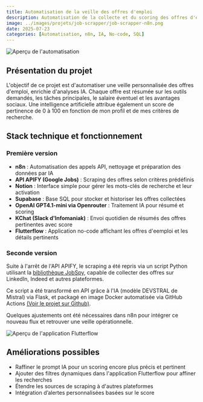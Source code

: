 ```yaml
---
title: Automatisation de la veille des offres d'emploi
description: Automatisation de la collecte et du scoring des offres d'emploi via IA, intégrant n8n, scraping, bases SQL et une application no-code.
image: ../images/projets/job-scrapper/job-scrapper-n8n.png
date: 2025-07-23
categories: [Automatisation, n8n, IA, No-code, SQL]
---
```


![Aperçu de l'automatisation](../../images/projets/job-scrapper/job-scrapper-n8n.png)

## Présentation du projet

L'objectif de ce projet est d'automatiser une veille personnalisée des offres d'emploi, enrichie d'analyses IA. Chaque offre est résumée sur les outils demandés, les tâches principales, le salaire éventuel et les avantages sociaux. Une intelligence artificielle attribue également un score de pertinence de 0 à 100 en fonction de mon profil et de mes critères de recherche.

## Stack technique et fonctionnement

### Première version

- **n8n** : Automatisation des appels API, nettoyage et préparation des données par IA
- **API APIFY (Google Jobs)** : Scraping des offres selon critères prédéfinis
- **Notion** : Interface simple pour gérer les mots-clés de recherche et leur activation
- **Supabase** : Base SQL pour stocker et historiser les offres collectées
- **OpenAI GPT4.1-mini via Openrouter** : Traitement IA pour résumé et scoring
- **KChat (Slack d'Infomaniak)** : Envoi quotidien de résumés des offres pertinentes avec score
- **Flutterflow** : Application no-code affichant les offres d'eemploi et les détails pertinents

### Seconde version

Suite à l'arrêt de l'API APIFY, le scraping a été repris via un script Python utilisant la [bibliothèque JobSpy](https://github.com/speedyapply/JobSpy), capable de collecter des offres sur LinkedIn, Indeed et autres plateformes.

Ce script a été transformé en API grâce à l'IA (modèle DEVSTRAL de Mistral) via Flask, et packagé en image Docker automatisée via GitHub Actions [(Voir le projet sur Github)](https://github.com/antoinesmts/Jobs-scrapper).

Quelques ajustements ont été nécessaires dans n8n pour intégrer ce nouveau flux et retrouver une veille opérationnelle.

![Aperçu de l'application Flutterflow](../../images/projets/job-scrapper/job-scrapper-app.png)

## Améliorations possibles

- Raffiner le prompt IA pour un scoring encore plus précis et pertinent
- Ajouter des filtres dynamiques dans l'application Flutterflow pour affiner les recherches
- Étendre les sources de scraping à d'autres plateformes
- Intégration d’alertes personnalisées basées sur le score